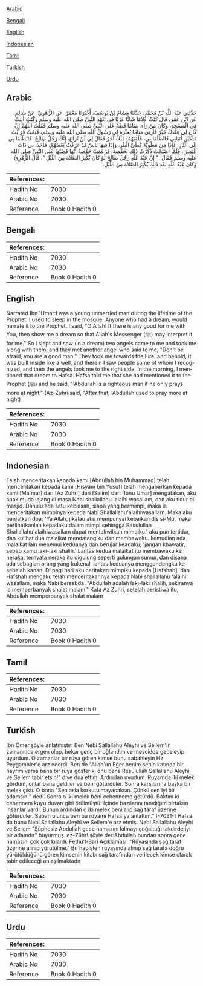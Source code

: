 [Arabic](#arabic)

[Bengali](#bengali)

[English](#english)

[Indonesian](#indonesian)

[Tamil](#tamil)

[Turkish](#turkish)

[Urdu](#urdu)

## Arabic


<div dir="rtl" lang="ar" style={{fontSize:'larger',backgroundColor:'#f8f9fa',padding:20}}>
حَدَّثَنِي عَبْدُ اللَّهِ بْنُ مُحَمَّدٍ، حَدَّثَنَا هِشَامُ بْنُ يُوسُفَ، أَخْبَرَنَا مَعْمَرٌ، عَنِ الزُّهْرِيِّ، عَنْ سَالِمٍ، عَنِ ابْنِ عُمَرَ، قَالَ كُنْتُ غُلاَمًا شَابًّا عَزَبًا فِي عَهْدِ النَّبِيِّ صلى الله عليه وسلم وَكُنْتُ أَبِيتُ فِي الْمَسْجِدِ، وَكَانَ مَنْ رَأَى مَنَامًا قَصَّهُ عَلَى النَّبِيِّ صلى الله عليه وسلم فَقُلْتُ اللَّهُمَّ إِنْ كَانَ لِي عِنْدَكَ خَيْرٌ فَأَرِنِي مَنَامًا يُعَبِّرُهُ لِي رَسُولُ اللَّهِ صلى الله عليه وسلم، فَنِمْتُ فَرَأَيْتُ مَلَكَيْنِ أَتَيَانِي فَانْطَلَقَا بِي، فَلَقِيَهُمَا مَلَكٌ آخَرُ فَقَالَ لِي لَنْ تُرَاعَ، إِنَّكَ رَجُلٌ صَالِحٌ، فَانْطَلَقَا بِي إِلَى النَّارِ، فَإِذَا هِيَ مَطْوِيَّةٌ كَطَىِّ الْبِئْرِ، وَإِذَا فِيهَا نَاسٌ قَدْ عَرَفْتُ بَعْضَهُمْ، فَأَخَذَا بِي ذَاتَ الْيَمِينِ، فَلَمَّا أَصْبَحْتُ ذَكَرْتُ ذَلِكَ لِحَفْصَةَ‏.‏ فَزَعَمَتْ حَفْصَةُ أَنَّهَا قَصَّتْهَا عَلَى النَّبِيِّ صلى الله عليه وسلم فَقَالَ ‏ "‏ إِنَّ عَبْدَ اللَّهِ رَجُلٌ صَالِحٌ لَوْ كَانَ يُكْثِرُ الصَّلاَةَ مِنَ اللَّيْلِ ‏"‏‏.‏ قَالَ الزُّهْرِيُّ وَكَانَ عَبْدُ اللَّهِ بَعْدَ ذَلِكَ يُكْثِرُ الصَّلاَةَ مِنَ اللَّيْلِ‏.‏
</div>
<div style={{backgroundColor:'#f8f9fa',padding:20, marginBottom: 10}}><table> <thead> <tr> <th>References:</th> <th></th> </tr> </thead> <tbody><tr><td>Hadith No</td><td>7030</td></tr><tr><td>Arabic No</td><td>7030</td></tr><tr><td>Reference</td><td>Book 0 Hadith 0</td></tr></tbody></table></div>

## Bengali


<div dir="ltr" lang="bn" style={{fontSize:'larger',backgroundColor:'#f8f9fa',padding:20}}>

</div>
<div style={{backgroundColor:'#f8f9fa',padding:20, marginBottom: 10}}><table> <thead> <tr> <th>References:</th> <th></th> </tr> </thead> <tbody><tr><td>Hadith No</td><td>7030</td></tr><tr><td>Arabic No</td><td>7030</td></tr><tr><td>Reference</td><td>Book 0 Hadith 0</td></tr></tbody></table></div>

## English


<div dir="ltr" lang="en" style={{fontSize:'larger',backgroundColor:'#f8f9fa',padding:20}}>
Narrated Ibn 'Umar:I was a young unmarried man during the lifetime of the Prophet. I used to sleep in the mosque. Anyone who had a dream, would narrate it to the Prophet. I said, "O Allah! If there is any good for me with You, then show me a dream so that Allah's Messenger (ﷺ) may interpret it for me." So I slept and saw (in a dream) two angels came to me and took me along with them, and they met another angel who said to me, "Don't be afraid, you are a good man." They took me towards the Fire, and behold, it was built inside like a well, and therein I saw people some of whom I recognized, and then the angels took me to the right side. In the morning, I mentioned that dream to Hafsa. Hafsa told me that she had mentioned it to the Prophet (ﷺ) and he said, "'Abdullah is a righteous man if he only prays more at night." (Az-Zuhri said, "After that, 'Abdullah used to pray more at night)
</div>
<div style={{backgroundColor:'#f8f9fa',padding:20, marginBottom: 10}}><table> <thead> <tr> <th>References:</th> <th></th> </tr> </thead> <tbody><tr><td>Hadith No</td><td>7030</td></tr><tr><td>Arabic No</td><td>7030</td></tr><tr><td>Reference</td><td>Book 0 Hadith 0</td></tr></tbody></table></div>

## Indonesian


<div dir="ltr" lang="id" style={{fontSize:'larger',backgroundColor:'#f8f9fa',padding:20}}>
Telah menceritakan kepada kami [Abdullah bin Muhammad] telah menceritakan kepada kami [Hisyam bin Yusuf] telah mengabarkan kepada kami [Ma'mar] dari [Az Zuhri] dari [Salim] dari [Ibnu Umar] mengatakan, aku anak muda lajang di masa Nabi shallallahu 'alaihi wasallam, dan aku tidur di masjid. Dahulu ada satu kebiasan, siapa yang bermimpi, maka ia menceritakan mimpinya kepada Nabi Shallallahu'alaihiwasallam. Maka aku panjatkan doa; 'Ya Allah, jikalau aku mempunyai kebaikan disisi-Mu, maka perlihatkanlah kepadaku dalam mimpi sehingga Rasulullah Shallallahu'alaihiwasallam dapat mentakwilkan mimpiku.' aku pun tertidur, dan kulihat dua malaikat mendatangiku dan membawaku. kemudian ada malaikat lain menemui keduanya dan berujar keadaku; 'jangan khawatir, sebab kamu laki-laki shalih.' Lantas kedua malaikat itu membawaku ke neraka, ternyata neraka itu digulung seperti gulungan sumur, dan disana ada sebagian orang yang kukenal, lantas keduanya menggandengku ke sebalah kanan. Di pagi hari aku ceritakan mimpiku kepada [Hafshah], dan Hafshah mengaku telah menceritakannya kepada Nabi shallallahu 'alaihi wasallam, maka Nabi bersabda: "Abdullah adalah laki-laki shalih, sekiranya ia memperbanyak shalat malam." Kata Az Zuhri, setelah peristiwa itu, Abdullah memperbanyak shalat malam
</div>
<div style={{backgroundColor:'#f8f9fa',padding:20, marginBottom: 10}}><table> <thead> <tr> <th>References:</th> <th></th> </tr> </thead> <tbody><tr><td>Hadith No</td><td>7030</td></tr><tr><td>Arabic No</td><td>7030</td></tr><tr><td>Reference</td><td>Book 0 Hadith 0</td></tr></tbody></table></div>

## Tamil


<div dir="ltr" lang="ta" style={{fontSize:'larger',backgroundColor:'#f8f9fa',padding:20}}>

</div>
<div style={{backgroundColor:'#f8f9fa',padding:20, marginBottom: 10}}><table> <thead> <tr> <th>References:</th> <th></th> </tr> </thead> <tbody><tr><td>Hadith No</td><td>7030</td></tr><tr><td>Arabic No</td><td>7030</td></tr><tr><td>Reference</td><td>Book 0 Hadith 0</td></tr></tbody></table></div>

## Turkish


<div dir="ltr" lang="tr" style={{fontSize:'larger',backgroundColor:'#f8f9fa',padding:20}}>
İbn Ömer şöyle anlatmıştır: Ben Nebi Sallallahu Aleyhi ve Sellem'in zamanında ergen olup, bekar genç bir oğlandım ve mescidde geceleyip uyurdum. O zamanlar bir rüya gören kimse bunu sabahleyin Hz. Peygambler'e arz ederdi. Ben de "Allah'ım Eğer benim senin katında bir hayrım varsa bana bir rüya göster ki onu bana Resulullah Sallallahu Aleyhi ve Sellem tabir etsin!" diye dua ettim. Ardından uyudum. Rüyamda iki melek gördüm, onlar bana geldiler ve beni götürdüler. Sonra karşılarına başka bir melek çıktı. O bana "Sen asla korkutulmayacaksın. Çünkü sen iyi bir adamsın!" dedi. Sonra o iki melek beni cehenneme götürdü. Baktım ki cehennem kuyu duvarı gibi örülmüştü. İçinde bazılarını tanıdığım birtakım insanlar vardı. Bunun ardından o iki melek beni alıp sağ taraf üzerine götürdüler. Sabah olunca ben bu rüyamı Hafsa'ya anlattım." [-7031-] Hafsa da bunu Nebi Sallallahu Aleyhi ve Sellem'e arz etmiş. Nebi Sallallahu Aleyhi ve Sellem "Şüphesiz Abdullah gece namazını kılmayı çoğalttığı takdirde iyi bir adamdır" buyurmuş. ez-Zühr! şöyle der:Abdullah bundan sonra gece namazını çok çok kılardı. Fethu'l-Bari Açıklaması: "Rüyasında sağ taraf üzerine alınıp yürütülme." Bu hadisten rüyasında alınıp sağ tarafa doğru yürütüldüğünü gören kimsenin kitabı sağ tarafından verilecek kimse olarak tabir edileceği anlaşılmaktadır
</div>
<div style={{backgroundColor:'#f8f9fa',padding:20, marginBottom: 10}}><table> <thead> <tr> <th>References:</th> <th></th> </tr> </thead> <tbody><tr><td>Hadith No</td><td>7030</td></tr><tr><td>Arabic No</td><td>7030</td></tr><tr><td>Reference</td><td>Book 0 Hadith 0</td></tr></tbody></table></div>

## Urdu


<div dir="rtl" lang="ur" style={{fontSize:'larger',backgroundColor:'#f8f9fa',padding:20}}>

</div>
<div style={{backgroundColor:'#f8f9fa',padding:20, marginBottom: 10}}><table> <thead> <tr> <th>References:</th> <th></th> </tr> </thead> <tbody><tr><td>Hadith No</td><td>7030</td></tr><tr><td>Arabic No</td><td>7030</td></tr><tr><td>Reference</td><td>Book 0 Hadith 0</td></tr></tbody></table></div>